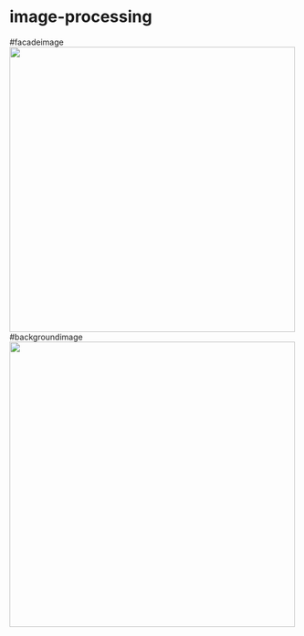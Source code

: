# image-processing

#facadeimage
<img src="https://user-images.githubusercontent.com/64636363/213681936-7fff30c0-e5be-469a-bb16-7c6bb1743c91.jpg" width="500px">
#backgroundimage
<img src="https://user-images.githubusercontent.com/64636363/213683042-791192c8-a740-41d1-846d-a4de97940bd6.jpg" width="500px">


